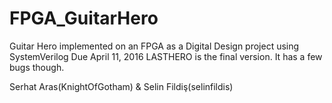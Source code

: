 # FPGA_GuitarHero
Guitar Hero implemented on an FPGA as a Digital Design project using SystemVerilog
Due April 11, 2016
LASTHERO is the final version. It has a few bugs though. 

Serhat Aras(KnightOfGotham) & Selin Fildiş(selinfildis)
